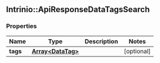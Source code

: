 ## Intrinio::ApiResponseDataTagsSearch

### Properties
Name | Type | Description | Notes
------------ | ------------- | ------------- | -------------
**tags** | [**Array&lt;DataTag&gt;**](DataTag.md) |  | [optional] 


